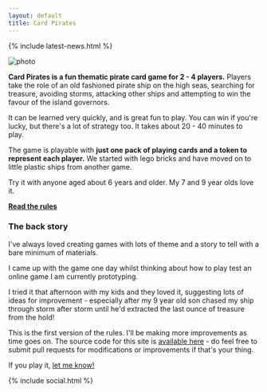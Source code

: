 ```yaml
---
layout: default
title: Card Pirates
---
```


{% include latest-news.html %}

![photo](../assets/photo1.jpg)

**Card Pirates is a fun thematic pirate card game for 2 - 4 players.** Players take the role of an old fashioned pirate ship on the high seas, searching for treasure, avoiding storms, attacking other ships and attempting to win the favour of the island governors.

It can be learned very quickly, and is great fun to play. You can win if you're lucky, but there's a lot of strategy too. It takes about 20 - 40 minutes to play.

The game is playable with **just one pack of playing cards and a token to represent each player.** We started with lego bricks and have moved on to little plastic ships from another game.

Try it with anyone aged about 6 years and older. My 7 and 9 year olds love it.

**[Read the rules](/rules)**

### The back story

I've always loved creating games with lots of theme and a story to tell with a bare minimum of materials.

I came up with the game one day whilst thinking about how to play test an online game I am currently prototyping.

I tried it that afternoon with my kids and they loved it, suggesting lots of ideas for improvement - especially after my 9 year old son chased my ship through storm after storm until he'd extracted the last ounce of treasure from the hold!

This is the first version of the rules. I'll be making more improvements as time goes on. The source code for this site is [available here](http://github.com/chrismdp/cardpirates) - do feel free to submit pull requests for modifications or improvements if that's your thing.

If you play it, [let me know!](/stories)

{% include social.html %}
